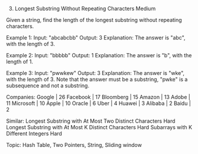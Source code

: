 3. Longest Substring Without Repeating Characters
Medium

Given a string, find the length of the longest substring without repeating characters.

Example 1:
Input: "abcabcbb"
Output: 3 
Explanation: The answer is "abc", with the length of 3. 

Example 2:
Input: "bbbbb"
Output: 1
Explanation: The answer is "b", with the length of 1.

Example 3:
Input: "pwwkew"
Output: 3
Explanation: The answer is "wke", with the length of 3. 
             Note that the answer must be a substring, "pwke" is a subsequence and not a substring.


Companies: Google | 26 Facebook | 17 Bloomberg | 15 Amazon | 13 Adobe | 11 Microsoft | 10 Apple | 10 Oracle | 6 Uber | 4 Huawei | 3 Alibaba | 2 Baidu | 2

Similar:
Longest Substring with At Most Two Distinct Characters Hard
Longest Substring with At Most K Distinct Characters Hard
Subarrays with K Different Integers Hard

Topic: Hash Table, Two Pointers, String, Sliding window
